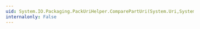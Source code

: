 ```yaml
---
uid: System.IO.Packaging.PackUriHelper.ComparePartUri(System.Uri,System.Uri)
internalonly: False
---
```

